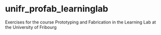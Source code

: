 # unifr_profab_learninglab
Exercises for the course Prototyping and Fabrication in the Learning Lab at the University of Fribourg
